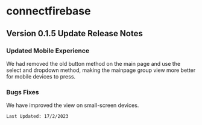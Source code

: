 # connectfirebase

## Version 0.1.5 Update Release Notes
### Updated Mobile Experience
We had removed the old button method on the main page and use the select and dropdown method, making the mainpage group view more better for mobile devices to press. 

### Bugs Fixes
We have improved the view on small-screen devices. 

```
Last Updated: 17/2/2023
```

